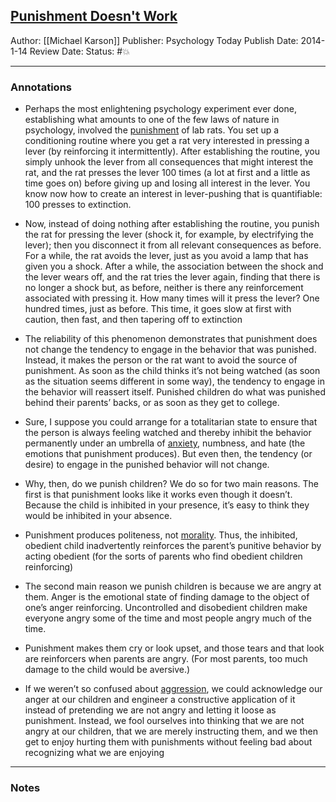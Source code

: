 ## [Punishment Doesn't Work](https://www.psychologytoday.com/us/blog/feeling-our-way/201401/punishment-doesnt-work)

Author: [[Michael Karson]]
Publisher: Psychology Today
Publish Date: 2014-1-14
Review Date: 
Status: #💥

___

### Annotations

- Perhaps the most enlightening psychology experiment ever done, establishing what amounts to one of the few laws of nature in psychology, involved the [punishment](https://www.psychologytoday.com/us/basics/punishment "Psychology Today looks at punishment") of lab rats. You set up a conditioning routine where you get a rat very interested in pressing a lever (by reinforcing it intermittently). After establishing the routine, you simply unhook the lever from all consequences that might interest the rat, and the rat presses the lever 100 times (a lot at first and a little as time goes on) before giving up and losing all interest in the lever. You know now how to create an interest in lever-pushing that is quantifiable: 100 presses to extinction.

- Now, instead of doing nothing after establishing the routine, you punish the rat for pressing the lever (shock it, for example, by electrifying the lever); then you disconnect it from all relevant consequences as before. For a while, the rat avoids the lever, just as you avoid a lamp that has given you a shock. After a while, the association between the shock and the lever wears off, and the rat tries the lever again, finding that there is no longer a shock but, as before, neither is there any reinforcement associated with pressing it. How many times will it press the lever? One hundred times, just as before. This time, it goes slow at first with caution, then fast, and then tapering off to extinction

- The reliability of this phenomenon demonstrates that punishment does not change the tendency to engage in the behavior that was punished. Instead, it makes the person or the rat want to avoid the source of punishment. As soon as the child thinks it’s not being watched (as soon as the situation seems different in some way), the tendency to engage in the behavior will reassert itself. Punished children do what was punished behind their parents’ backs, or as soon as they get to college.

- Sure, I suppose you could arrange for a totalitarian state to ensure that the person is always feeling watched and thereby inhibit the behavior permanently under an umbrella of [anxiety](https://www.psychologytoday.com/us/basics/anxiety "Psychology Today looks at anxiety"), numbness, and hate (the emotions that punishment produces). But even then, the tendency (or desire) to engage in the punished behavior will not change.

- Why, then, do we punish children? We do so for two main reasons. The first is that punishment looks like it works even though it doesn’t. Because the child is inhibited in your presence, it’s easy to think they would be inhibited in your absence. 

- Punishment produces politeness, not [morality](https://www.psychologytoday.com/us/basics/ethics-and-morality "Psychology Today looks at morality"). Thus, the inhibited, obedient child inadvertently reinforces the parent’s punitive behavior by acting obedient (for the sorts of parents who find obedient children reinforcing)

- The second main reason we punish children is because we are angry at them. Anger is the emotional state of finding damage to the object of one’s anger reinforcing. Uncontrolled and disobedient children make everyone angry some of the time and most people angry much of the time.

- Punishment makes them cry or look upset, and those tears and that look are reinforcers when parents are angry. (For most parents, too much damage to the child would be aversive.)

- If we weren’t so confused about [aggression](https://www.psychologytoday.com/us/basics/anger "Psychology Today looks at aggression"), we could acknowledge our anger at our children and engineer a constructive application of it instead of pretending we are not angry and letting it loose as punishment. Instead, we fool ourselves into thinking that we are not angry at our children, that we are merely instructing them, and we then get to enjoy hurting them with punishments without feeling bad about recognizing what we are enjoying

___

### Notes

